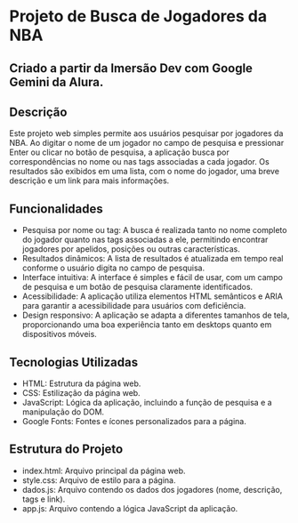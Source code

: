 # Projeto de Busca de Jogadores da NBA
## Criado a partir da Imersão Dev com Google Gemini da Alura. 

## Descrição

Este projeto web simples permite aos usuários pesquisar por jogadores da NBA. Ao digitar o nome de um jogador no campo de pesquisa e pressionar Enter ou clicar no botão de pesquisa, a aplicação busca por correspondências no nome ou nas tags associadas a cada jogador. Os resultados são exibidos em uma lista, com o nome do jogador, uma breve descrição e um link para mais informações.

## Funcionalidades

* Pesquisa por nome ou tag: A busca é realizada tanto no nome completo do jogador quanto nas tags associadas a ele, permitindo encontrar jogadores por apelidos, posições ou outras características.
* Resultados dinâmicos: A lista de resultados é atualizada em tempo real conforme o usuário digita no campo de pesquisa.
* Interface intuitiva: A interface é simples e fácil de usar, com um campo de pesquisa e um botão de pesquisa claramente identificados.
* Acessibilidade: A aplicação utiliza elementos HTML semânticos e ARIA para garantir a acessibilidade para usuários com deficiência.
* Design responsivo: A aplicação se adapta a diferentes tamanhos de tela, proporcionando uma boa experiência tanto em desktops quanto em dispositivos móveis.

## Tecnologias Utilizadas

* HTML: Estrutura da página web.
* CSS: Estilização da página web.
* JavaScript: Lógica da aplicação, incluindo a função de pesquisa e a manipulação do DOM.
* Google Fonts: Fontes e ícones personalizados para a página.

## Estrutura do Projeto

* index.html: Arquivo principal da página web.
* style.css: Arquivo de estilo para a página.
* dados.js: Arquivo contendo os dados dos jogadores (nome, descrição, tags e link).
* app.js: Arquivo contendo a lógica JavaScript da aplicação.
